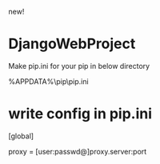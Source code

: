 new!

# DjangoWebProject

Make pip.ini for your pip in below directory

%APPDATA%\pip\pip.ini

# write config in pip.ini

[global]

proxy = [user:passwd@]proxy.server:port
